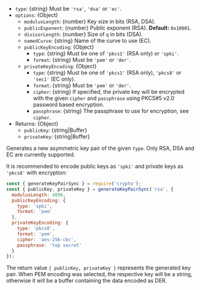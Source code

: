 <!-- YAML
added: v10.12.0
-->
* `type`: {string} Must be `'rsa'`, `'dsa'` or `'ec'`.
* `options`: {Object}
  - `modulusLength`: {number} Key size in bits (RSA, DSA).
  - `publicExponent`: {number} Public exponent (RSA). **Default:** `0x10001`.
  - `divisorLength`: {number} Size of `q` in bits (DSA).
  - `namedCurve`: {string} Name of the curve to use (EC).
  - `publicKeyEncoding`: {Object}
    - `type`: {string} Must be one of `'pkcs1'` (RSA only) or `'spki'`.
    - `format`: {string} Must be `'pem'` or `'der'`.
  - `privateKeyEncoding`: {Object}
    - `type`: {string} Must be one of `'pkcs1'` (RSA only), `'pkcs8'` or
      `'sec1'` (EC only).
    - `format`: {string} Must be `'pem'` or `'der'`.
    - `cipher`: {string} If specified, the private key will be encrypted with
      the given `cipher` and `passphrase` using PKCS#5 v2.0 password based
      encryption.
    - `passphrase`: {string} The passphrase to use for encryption, see `cipher`.
* Returns: {Object}
  - `publicKey`: {string|Buffer}
  - `privateKey`: {string|Buffer}

Generates a new asymmetric key pair of the given `type`. Only RSA, DSA and EC
are currently supported.

It is recommended to encode public keys as `'spki'` and private keys as
`'pkcs8'` with encryption:

```js
const { generateKeyPairSync } = require('crypto');
const { publicKey, privateKey } = generateKeyPairSync('rsa', {
  modulusLength: 4096,
  publicKeyEncoding: {
    type: 'spki',
    format: 'pem'
  },
  privateKeyEncoding: {
    type: 'pkcs8',
    format: 'pem',
    cipher: 'aes-256-cbc',
    passphrase: 'top secret'
  }
});
```

The return value `{ publicKey, privateKey }` represents the generated key pair.
When PEM encoding was selected, the respective key will be a string, otherwise
it will be a buffer containing the data encoded as DER.

